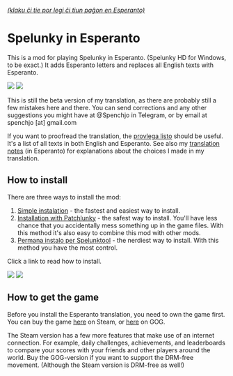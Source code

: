 [*(klaku ĉi tie por legi ĉi tiun paĝon en Esperanto)*](README.md)

# Spelunky in Esperanto

This is a mod for playing Spelunky in Esperanto. (Spelunky HD for Windows, to be exact.) It adds Esperanto letters and replaces all English texts with Esperanto.

![](aliaj/ekrankopio1)
![](aliaj/ekrankopio2)

This is still the beta version of my translation, as there are probably still a few mistakes here and there. You can send corrections and any other suggestions you might have at @Spenchjo in Telegram, or by email at spenchjo&nbsp;[at]&nbsp;gmail.com

If you want to proofread the translation, the [provlega listo](https://github.com/Rajzin/Spelunky-Esperanto-traduko/blob/master/provlega%20listo.txt) should be useful. It's a list of all texts in both English and Esperanto. See also my [translation notes](https://github.com/Rajzin/Spelunky-Esperanto-traduko/blob/master/tradukaj%20notoj.txt) (in Esperanto) for explanations about the choices I made in my translation.

## How to install

There are three ways to install the mod:

1. [Simple instalation](howtoinstall-simple.md) - the fastest and easiest way to install.
2. [Installation with Patchlunky](howtoinstall-patchlunky.md) - the safest way to install. You'll have less chance that you accidentally mess something up in the game files. With this method it's also easy to combine this mod with other mods.
3. [Permana instalo per Spelunktool](howtoinstall-spelunktool.md) - the nerdiest way to install. With this method you have the most control.

Click a link to read how to install.

![](aliaj/ekrankopio3)
![](aliaj/ekrankopio4)

## How to get the game

Before you install the Esperanto translation, you need to own the game first. You can buy the game [here](https://store.steampowered.com/app/239350/Spelunky/) on Steam, or [here](https://www.gog.com/game/spelunky) on GOG.

The Steam version has a few more features that make use of an internet connection. For example, daily challenges, achievements, and leaderboards to compare your scores with your friends and other players around the world. Buy the GOG-version if you want to support the DRM-free movement. (Although the Steam version is DRM-free as well!)